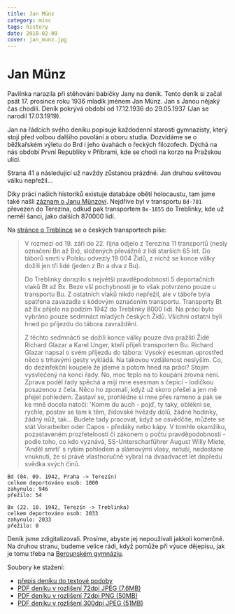```yaml
---
title: Jan Münz
category: misc
tags: history
date: 2018-02-09
cover: jan_munz.jpg
---
```


# Jan Münz

Pavlínka narazila při stěhování babičky Jany na deník. Tento deník si začal psát 17. prosince roku 1936 mladík jménem Jan Münz. Jan s Janou nějaký čas chodili. Deník pokrývá období od 17.12.1936 do 29.05.1937 (Jan se narodil 17.03.1919).

Jan na řádcích svého deníku popisuje každodenní starosti gymnazisty, který stojí před volbou dalšího povolání a oboru studia. Dozvídáme se o běžkařském výletu do Brd i jeho úvahách o řeckých filozofech. Dýchá na nás období První Republiky v Příbrami, kde se chodí na korzo na Pražskou ulici.

Strana 41 a následující už navždy zůstanou prázdné. Jan druhou světovou válku nepřežil...

Díky práci našich historiků existuje databáze obětí holocaustu, tam jsme také našli [záznam o Janu Münzovi](https://www.holocaust.cz/databaze-obeti/obet/110460-jan-m-nz/). Nejdříve byl v transportu `Bd-781` převezen do Terezína, odkud pak transportem `Bx-1855` do Treblinky, kde už neměl šanci, jako dalších 870000 lidí.

Na [stránce o Treblince](http://www.holocaust.cz/cz2/resources/texts/treblinka/treblinka) se o českých transportech píše:

> V rozmezí od 19. září do 22. října odjelo z Terezína 11 transportů (nesly označení Bn až Bx), složených převážně z lidí starších 65 let. Do táborů smrti v Polsku odvezly 19 004 Židů, z nichž se konce války dožili jen tři lidé (jeden z Bn a dva z Bu).
>
> Do Treblinky dorazilo s největší pravděpodobností 5 deportačních vlaků Bt až Bx. Beze vší pochybnosti je to však potvrzeno pouze u transportu Bu. Z ostatních vlaků nikdo nepřežil, ale v táboře byla spatřena zavazadla s kódovým označením transportu. Transporty Bt až Bx přijelo na podzim 1942 do Treblinky 8000 lidí. Na práci bylo vybráno pouze sedmnáct mladých českých Židů. Všichni ostatní byli hned po příjezdu do tábora zavražděni.</cite>
>
> Z těchto sedmnácti se dožili konce války pouze dva pražští Židé Richard Glazar a Karel Unger, kteří přijeli transportem Bu. Richard Glazar napsal o svém příjezdu do tábora: Vysoký esesman uprostřed něco s trhavými gesty vykládá. Na takovou vzdálenost neslyším. Co, do dezinfekční koupele že jdeme a potom hned na práci? Stojím vysvlečený na konci řady. No, moc teplo na to koupání zrovna není. Zprava podél řady spěchá a míjí mne esesman s čepicí - lodičkou posazenou z čela. Něco ho zpomalí, když už skoro přešel a jen mě přejel pohledem. Zastaví se, prohlédne si mne přes rameno a pak se ke mně docela natočí: 'Komm du auch - pojď, ty taky, oblékni se, rychle, postav se tam k těm, židovské hvězdy dolů, žádné hodinky, žádný nůž, tak... Budete tady pracovat, když se osvědčíte, můžete se stát Vorarbeiter oder Capos - předáky nebo kápy. V tomhle okamžiku, pozastaveném prozřetelností či zákonem o počtu pravděpodobnosti - podle toho, co kdo vyznává, SS-Unterscharführer August Willy Miete, 'Anděl smrti' s rybím pohledem a slámovými vlasy, netuší, nedostane vnuknutí, že si právě vlastnoručně vybral na dvaadvacet let dopředu svědka svých činů.

```
Bd (04. 09. 1942, Praha -> Terezín)
celkem deportováno osob: 1000
zahynulo: 946
přežilo: 54

Bx (22. 10. 1942, Terezín -> Treblinka)
celkem deportováno osob: 2033
zahynulo: 2033
přežilo: 0
```

Deník jsme zdigitalizovali. Prosíme, abyste jej nepoužívali jakkoli komerčně. Na druhou stranu, budeme velice rádi, když pomůže při výuce dějepisu, jak je tomu třeba na [Berounském gymnáziu](http://www.gymberoun.cz).

Soubory ke stažení:

- [přepis deníku do textové podoby](/denik-jana-munze)
- [PDF deníku v rozlišení 72dpi JPEG (7.6MB)](/files/jan_munz/denik-jan_munz-jpeg.pdf)
- [PDF deníku v rozlišení 72dpi PNG (50MB)](/files/jan_munz/denik-jan_munz.pdf)
- [PDF deníku v rozlišení 300dpi JPEG (51MB)](/files/jan_munz/denik-jan_munz-300-jpeg.pdf)
